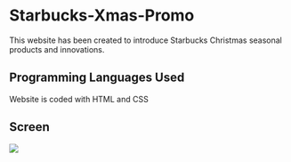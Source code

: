 

<h1> Starbucks-Xmas-Promo </h1>

This website has been created to introduce Starbucks Christmas seasonal products and innovations.

<h2> Programming Languages Used</h2>

Website is coded with HTML and CSS 

<h2>Screen </h2>

![](Screen.gif)
